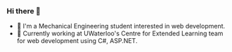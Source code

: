 ### Hi there 👋
- 🙂 I'm a Mechanical Engineering student interested in web development.
- 🌱 Currently working at UWaterloo's Centre for Extended Learning team for web development using C#, ASP.NET.
<!--
**douglashuangg/douglashuangg** is a ✨ _special_ ✨ repository because its `README.md` (this file) appears on your GitHub profile.

Here are some ideas to get you started:

- 🔭 I’m currently working on ...
- 🌱 I’m currently learning ...
- 👯 I’m looking to collaborate on ...
- 🤔 I’m looking for help with ...
- 💬 Ask me about ...
- 📫 How to reach me: ...
- 😄 Pronouns: ...
- ⚡ Fun fact: ...
-->

